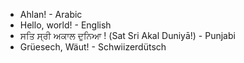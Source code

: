 - Ahlan! - Arabic
- Hello, world! - English
- ਸਤਿ ਸ੍ਰੀ ਅਕਾਲ ਦੁਨਿਆ ! (Sat Sri Akal Duniyā!) - Punjabi
- Grüesech, Wäut! - Schwiizerdütsch
